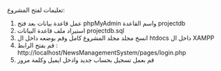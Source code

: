 تعليمات لفتح المشروع:
1. عمل قاعدة بيانات بعد فتح phpMyAdmin واسم القاعدة projectdb
2. استيراد ملف قاعدة البيانات projectdb.sql
3. انسخ مجلد مجلد المشروع كامل وقم بوضعه داخل ال htdocs داخل ال XAMPP
4. قم بفتح الرابط : http://localhost/NewsManagementSystem/pages/login.php
5. قم بعمل تسجيل بحساب جديد وادخل ايميل وكلمة مرور 
